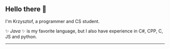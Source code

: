 ## Hello there 👋

I'm Krzysztof, a programmer and CS student.

✨ _Java_ ✨ is my favorite language, but I also have experience in C#, CPP, C, JS and python. 
 
---
